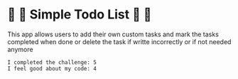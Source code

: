 # :bat: :fallen_leaf: Simple Todo List :fallen_leaf: :bat:

This app allows users to add their own custom tasks and mark the tasks completed when done or delete the task if writte incorrectly or if not needed anymore

```
I completed the challenge: 5
I feel good about my code: 4
```
